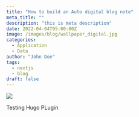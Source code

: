 ```yaml
---
title: "How to build an Auto digital blog note"
meta_title: ""
description: "this is meta description"
date: 2022-04-04T05:00:00Z
image: /images/blog/wallpaper_digital.jpg
categories:
  - Application
  - Data
author: "John Doe"
tags:
  - nextjs
  - blog
draft: false
---
```



![](/images/blog/wallpaper_digital.jpg)



Testing Hugo PLugin
